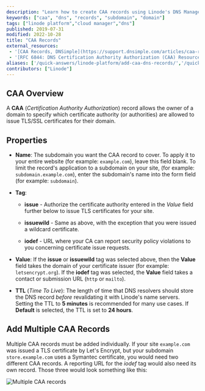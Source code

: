 ```yaml
---
description: "Learn how to create CAA records using Linode's DNS Manager"
keywords: ["caa", "dns", "records", "subdomain", "domain"]
tags: ["linode platform","cloud manager","dns"]
published: 2019-07-31
modified: 2022-10-28
title: "CAA Records"
external_resources:
 - '[CAA Records, DNSimple](https://support.dnsimple.com/articles/caa-record/)'
 - '[RFC 6844: DNS Certification Authority Authorization (CAA) Resource Record](https://tools.ietf.org/html/rfc6844)'
aliases: ['/quick-answers/linode-platform/add-caa-dns-records/','/quick-answers/linode-platform/add-caa-dns-records-classic-manager/','/guides/add-caa-dns-records/','/products/networking/dns-manager/guides/add-caa-dns-records/']
contributors: ["Linode"]
---
```


## CAA Overview

A **CAA** (*Certification Authority Authorization*) record allows the owner of a domain to specify which certificate authority (or authorities) are allowed to issue TLS/SSL certificates for their domain.

## Properties

- **Name**: The subdomain you want the CAA record to cover. To apply it to your entire website (for example: `example.com`), leave this field blank. To limit the record's application to a subdomain on your site, (for example: `subdomain.example.com`), enter the subdomain's name into the form field (for example: `subdomain`).

- **Tag**:

    -  **issue** - Authorize the certificate authority entered in the *Value* field further below to issue TLS certificates for your site.

    -  **issuewild** - Same as above, with the exception that you were issued a wildcard certificate.

    -  **iodef** - URL where your CA can report security policy violations to you concerning certificate issue requests.

- **Value**: If the **issue** or **issuewild** tag was selected above, then the **Value** field takes the domain of your certificate issuer (for example: `letsencrypt.org`). If the **iodef** tag was selected, the **Value** field takes a contact or submission URL (`http` or `mailto`).

- **TTL** (*Time To Live*): The length of time that DNS resolvers should store the DNS record *before* revalidating it with Linode's name servers. Setting the TTL to **5 minutes** is recommended for many use cases. If **Default** is selected, the TTL is set to **24 hours**.

## Add Multiple CAA Records

Multiple CAA records must be added individually. If your site `example.com` was issued a TLS certificate by Let's Encrypt, but your subdomain `store.example.com` uses a Symantec certificate, you would need two different CAA records. A reporting URL for the *iodef* tag would also need its own record. Those three would look something like this:

![Multiple CAA records](multiple-caa-records.png)

